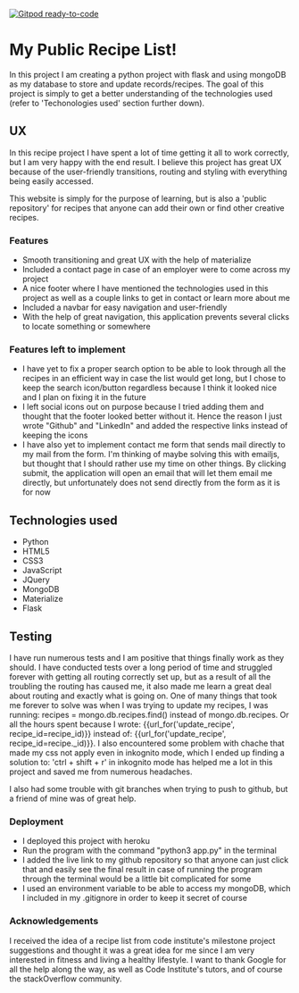 [![Gitpod ready-to-code](https://img.shields.io/badge/Gitpod-ready--to--code-blue?logo=gitpod)](https://gitpod.io/#https://github.com/andber6/MilestoneProject3-HealthyRecipes)

# My Public Recipe List! #

In this project I am creating a python project with flask and using mongoDB as my database to store and update records/recipes.
The goal of this project is simply to get a better understanding of the technologies used (refer to 'Techonologies used' section further down).

## UX ##

In this recipe project I have spent a lot of time getting it all to work correctly, but I am very happy with the end result.
I believe this project has great UX because of the user-friendly transitions, routing and styling with everything being easily accessed.

This website is simply for the purpose of learning, but is also a 'public repository' for recipes that anyone can add their own or find other creative recipes.

### Features ### 

* Smooth transitioning and great UX with the help of materialize
* Included a contact page in case of an employer were to come across my project
* A nice footer where I have mentioned the technologies used in this project as well as a couple links to get in contact or learn more about me
* Included a navbar for easy navigation and user-friendly
* With the help of great navigation, this application prevents several clicks to locate something or somewhere

### Features left to implement ###

* I have yet to fix a proper search option to be able to look through all the recipes in an efficient way in case the list would get long, but I chose to keep the search icon/button
regardless because I think it looked nice and I plan on fixing it in the future
* I left social icons out on purpose because I tried adding them and thought that the footer looked better without it. Hence the reason I just wrote "Github" and "LinkedIn"
and added the respective links instead of keeping the icons
* I have also yet to implement contact me form that sends mail directly to my mail from the form. I'm thinking of maybe solving this with emailjs, 
but thought that I should rather use my time on other things. By clicking submit, the application will open an email that will let them email me directly, 
but unfortunately does not send directly from the form as it is for now

## Technologies used ##

* Python
* HTML5
* CSS3
* JavaScript
* JQuery
* MongoDB
* Materialize
* Flask

## Testing ##

I have run numerous tests and I am positive that things finally work as they should.
I have conducted tests over a long period of time and struggled forever with getting all routing correctly set up, but as a result of all the troubling the routing has caused me, 
it also made me learn a great deal about routing and exactly what is going on. One of many things that took me forever to solve was when I was trying to update my recipes, 
I was running: 
recipes = mongo.db.recipes.find() instead of mongo.db.recipes. Or all the hours spent because I wrote:
{{url_for('update_recipe', recipe_id=recipe_id)}} instead of:
{{url_for('update_recipe', recipe_id=recipe._id)}}. 
I also encountered some problem with chache that made my css not apply even in inkognito mode, which I ended up finding a solution to: 'ctrl + shift + r' in inkognito mode has
helped me a lot in this project and saved me from numerous headaches.

I also had some trouble with git branches when trying to push to github, but a friend of mine was of great help.

### Deployment ###

* I deployed this project with heroku
* Run the program with the command "python3 app.py" in the terminal
* I added the live link to my github repository so that anyone can just click that and easily see the final result in case of running the program through 
the terminal would be a little bit complicated for some
* I used an environment variable to be able to access my mongoDB, which I included in my .gitignore in order to keep it secret of course

### Acknowledgements ### 

I received the idea of a recipe list from code institute's milestone project suggestions and thought it was a great idea for me since I am very interested in fitness and living a
healthy lifestyle. 
I want to thank Google for all the help along the way, as well as Code Institute's tutors, and of course the stackOverflow community.